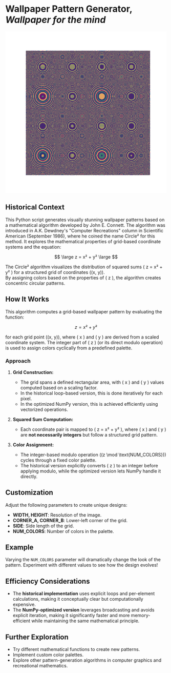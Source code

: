# Wallpaper Pattern Generator, ***Wallpaper for the mind***

![Circle](circle_1.png)

## Historical Context

This Python script generates visually stunning wallpaper patterns based on a mathematical algorithm developed by John E. Connett. The algorithm was introduced in A.K. Dewdney's "Computer Recreations" column in Scientific American (September 1986), where he coined the name Circle² for this method. It explores the mathematical properties of grid-based coordinate systems and the equation:

$$
\large
z = x² + y²
\large
$$

The Circle² algorithm visualizes the distribution of squared sums \( z = x² + y² \) for a structured grid of coordinates \((x, y)\).  
By assigning colors based on the properties of \( z \), the algorithm creates concentric circular patterns.

## How It Works

This algorithm computes a grid-based wallpaper pattern by evaluating the function:

$$
z = x² + y²
$$

for each grid point \((x, y)\), where \( x \) and \( y \) are derived from a scaled coordinate system. The integer part of \( z \) (or its direct modulo operation) is used to assign colors cyclically from a predefined palette.

### **Approach**
1. **Grid Construction:**
   - The grid spans a defined rectangular area, with \( x \) and \( y \) values computed based on a scaling factor.
   - In the historical loop-based version, this is done iteratively for each pixel.
   - In the optimized NumPy version, this is achieved efficiently using vectorized operations.

2. **Squared Sum Computation:**
   - Each coordinate pair is mapped to \( z = x² + y² \), where \( x \) and \( y \) are **not necessarily integers** but follow a structured grid pattern.

3. **Color Assignment:**
   - The integer-based modulo operation \((z \mod \text{NUM_COLORS})\) cycles through a fixed color palette.
   - The historical version explicitly converts \( z \) to an integer before applying modulo, while the optimized version lets NumPy handle it directly.

## Customization

Adjust the following parameters to create unique designs:

- **WIDTH, HEIGHT**: Resolution of the image.
- **CORNER_A, CORNER_B**: Lower-left corner of the grid.
- **SIDE**: Side length of the grid.
- **NUM_COLORS**: Number of colors in the palette.

## Example

Varying the `NUM_COLORS` parameter will dramatically change the look of the pattern. Experiment with different values to see how the design evolves!

## Efficiency Considerations

- The **historical implementation** uses explicit loops and per-element calculations, making it conceptually clear but computationally expensive.
- The **NumPy-optimized version** leverages broadcasting and avoids explicit iteration, making it significantly faster and more memory-efficient while maintaining the same mathematical principle.

## Further Exploration

- Try different mathematical functions to create new patterns.
- Implement custom color palettes.
- Explore other pattern-generation algorithms in computer graphics and recreational mathematics.
